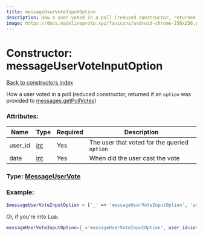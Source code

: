 ```yaml
---
title: messageUserVoteInputOption
description: How a user voted in a poll (reduced constructor, returned if an `option` was provided to [messages.getPollVotes](../methods/messages.getPollVotes.md))
image: https://docs.madelineproto.xyz/favicons/android-chrome-256x256.png
---
```

# Constructor: messageUserVoteInputOption  
[Back to constructors index](index.md)



How a user voted in a poll (reduced constructor, returned if an `option` was provided to [messages.getPollVotes](../methods/messages.getPollVotes.md))

### Attributes:

| Name     |    Type       | Required | Description |
|----------|---------------|----------|-------------|
|user\_id|[int](../types/int.md) | Yes|The user that voted for the queried `option`|
|date|[int](../types/int.md) | Yes|When did the user cast the vote|



### Type: [MessageUserVote](../types/MessageUserVote.md)


### Example:

```php
$messageUserVoteInputOption = ['_' => 'messageUserVoteInputOption', 'user_id' => int, 'date' => int];
```  


Or, if you're into Lua:

```lua
messageUserVoteInputOption={_='messageUserVoteInputOption', user_id=int, date=int}

```


